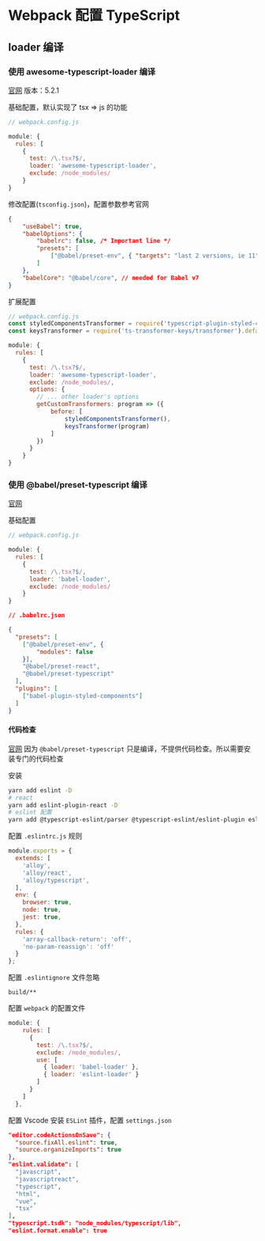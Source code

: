 # Webpack 配置 TypeScript

## loader 编译
### 使用 awesome-typescript-loader 编译

[官网](https://github.com/s-panferov/awesome-typescript-loader)
版本：5.2.1

基础配置，默认实现了 tsx => js 的功能
```JavaScript
// webpack.config.js

module: {
  rules: [
    {
      test: /\.tsx?$/,
      loader: 'awesome-typescript-loader',
      exclude: /node_modules/
    }
}
```
修改配置(`tsconfig.json`)，配置参数参考官网
```JSON
{
    "useBabel": true,
    "babelOptions": {
        "babelrc": false, /* Important line */
        "presets": [
            ["@babel/preset-env", { "targets": "last 2 versions, ie 11", "modules": false }]
        ]
    },
    "babelCore": "@babel/core", // needed for Babel v7
}
```

扩展配置
```JavaScript
// webpack.config.js
const styledComponentsTransformer = require('typescript-plugin-styled-components').default;
const keysTransformer = require('ts-transformer-keys/transformer').default

module: {
  rules: [
    {
      test: /\.tsx?$/,
      loader: 'awesome-typescript-loader',
      exclude: /node_modules/,
      options: {
        // ... other loader's options
        getCustomTransformers: program => ({
            before: [
                styledComponentsTransformer(),
                keysTransformer(program)
            ]
        })
      }
    }
}
```

### 使用 @babel/preset-typescript 编译
[官网](https://www.babeljs.cn/docs/babel-preset-typescript)

基础配置
```JavaScript
// webpack.config.js

module: {
  rules: [
    {
      test: /\.tsx?$/,
      loader: 'babel-loader',
      exclude: /node_modules/
    }
}
```
```JSON
// .babelrc.json

{
  "presets": [
    ["@babel/preset-env", {
        "modules": false
    }],
    "@babel/preset-react",
    "@babel/preset-typescript"
  ],
  "plugins": [
    ["babel-plugin-styled-components"]
  ]
}
```
#### 代码检查
[官网](https://ts.xcatliu.com/engineering/lint)
因为 `@babel/preset-typescript` 只是编译，不提供代码检查。所以需要安装专门的代码检查

安装
```Bash
yarn add eslint -D
# react
yarn add eslint-plugin-react -D
# eslint 配置
yarn add @typescript-eslint/parser @typescript-eslint/eslint-plugin eslint-config-alloy -D
```

配置 `.eslintrc.js` 规则
```JavaScript
module.exports = {
  extends: [
    'alloy',
    'alloy/react',
    'alloy/typescript',
  ],
  env: {
    browser: true,
    node: true,
    jest: true,
  },
  rules: {
    'array-callback-return': 'off',
    'no-param-reassign': 'off'
  }
};
```

配置 `.eslintignore` 文件忽略
```
build/**
```

配置 `webpack` 的配置文件
```JavaScript
module: {
    rules: [
      {
        test: /\.tsx?$/,
        exclude: /node_modules/,
        use: [
          { loader: 'babel-loader' },
          { loader: 'eslint-loader' }
        ]
      }
    ]
  },
```

配置 Vscode
安装 `ESLint` 插件，配置 `settings.json`
```JSON
"editor.codeActionsOnSave": {
  "source.fixAll.eslint": true,
  "source.organizeImports": true
},
"eslint.validate": [
  "javascript",
  "javascriptreact",
  "typescript",
  "html",
  "vue",
  "tsx"
],
"typescript.tsdk": "node_modules/typescript/lib",
"eslint.format.enable": true
```
